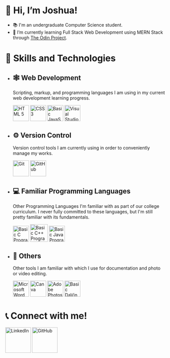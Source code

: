 # 👋 Hi, I’m Joshua!
- 📚 I'm an undergraduate Computer Science student.
- 🌱 I’m currently learning Full Stack Web Development using MERN Stack through [The Odin Project](https://www.theodinproject.com/).

# 🧾 Skills and Technologies
- ## 🕸 Web Development
    Scripting, markup, and programming languages I am using in my current web development learning progress.
    
    <img alt="HTML 5" title="HTML 5" src="https://cdn-icons-png.flaticon.com/512/5968/5968267.png" width="50"> <img alt="CSS 3" title="CSS 3" src="https://cdn-icons-png.flaticon.com/512/5968/5968242.png" width="50"> <img alt="Basic JavaScript" title="Basic JavaScript Programming" src="https://cdn-icons-png.flaticon.com/512/5968/5968292.png" width="50">  <img alt="Visual Studio Code" title="Visual Studio Code" src="https://upload.wikimedia.org/wikipedia/commons/thumb/9/9a/Visual_Studio_Code_1.35_icon.svg/2048px-Visual_Studio_Code_1.35_icon.svg.png" width="50">

- ## ⚙ Version Control
    Version control tools I am currently using in order to conveniently manage my works.
    
    <img alt="Git" title="Git" src="https://git-scm.com/images/logos/downloads/Git-Icon-1788C.png" width="50"> <img alt="GitHub" title="GitHub" src="https://cdn-icons-png.flaticon.com/512/733/733609.png" width="50"> 

- ## 💻 Familiar Programming Languages
    Other Programming Languages I'm familiar with as part of our college curriculum. I never fully committed to these languages, but I'm still pretty familiar with its fundamentals.

    <img alt="Basic C Programming" title="Basic C Programming" src="https://upload.wikimedia.org/wikipedia/commons/thumb/1/18/C_Programming_Language.svg/695px-C_Programming_Language.svg.png" width="50"> <img alt="Basic C++ Programming" title="Basic C++ Programming" src="https://cdn-icons-png.flaticon.com/512/6132/6132222.png" width="55"> <img alt="Basic Java Programming" title="Basic Java Programming" src="https://cdn-icons-png.flaticon.com/512/226/226777.png" width="50">
    
- ## 🎨 Others
    Other tools I am familiar with which I use for documentation and photo or video editing.

    <img alt="Microsoft Word" title="Microsoft Word" src="https://upload.wikimedia.org/wikipedia/commons/thumb/8/8d/Microsoft_Word_2013-2019_logo.svg/1200px-Microsoft_Word_2013-2019_logo.svg.png" width="50"> <img alt="Canva" title="Canva" src="https://cdn-images-1.medium.com/max/1200/1*A6kkoOVJVpXPWewg8axc5w.png" width="50"> <img alt="Adobe Photoshop" title="Adobe Photoshop" src="https://cdn-icons-png.flaticon.com/512/5968/5968520.png" width="50"> <img alt="Basic DaVinci Resolve" title="Basic DaVinci Resolve" src="https://upload.wikimedia.org/wikipedia/commons/thumb/9/90/DaVinci_Resolve_17_logo.svg/1200px-DaVinci_Resolve_17_logo.svg.png" width="50"> 

# 📞 Connect with me!
[<img alt="LinkedIn" title="LinkedIn" src="https://cdn-icons-png.flaticon.com/512/145/145807.png" width="80">](https://www.linkedin.com/in/joshua-caleb-bolito-7a7401214) [<img alt="GitHub" title="GitHub" src="https://cdn-icons-png.flaticon.com/512/733/733609.png" width="80">](https://github.com/JCBolito)
